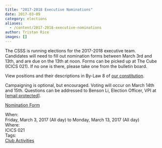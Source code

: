 ```yaml
---
title: "2017-2018 Executive Nominations"
date: 2017-03-09
category: elections
aliases:
  - /content/2017-2018-executive-nominations
author: Tristan Rice
images: []
---
```


<div class="field field-name-body field-type-text-with-summary field-label-hidden"><div class="field-items"><div class="field-item even"><p>The CSSS is running elections for the 2017-2018 executive team. Candidates will need to fill out nomination forms between March 3rd and 13th, and are due on the 13th at noon. Forms can be picked up at The Cube (ICICS 021). If no one is there, please take one from the bulletin board.</p>

<p>View positions and their descriptions in By-Law 8 of <a href="https://ubccsss.org/club/about/constitution">our constitution</a>.</p>

<p>Campaigning is optional, but encouraged. Voting will occur on March 14th and 15th. Questions can be addressed to Benson Li, Election Officer, VPI at <a href="/cdn-cgi/l/email-protection#aecdddddddeedbcccdcddddddd80c1dcc9"><span class="__cf_email__" data-cfemail="395a4a4a4a794c5b5a5a4a4a4a17564b5e">[email&#xA0;protected]</span></a>.</p>

<p><a href="https://ubccsss.org/files/CSSS%20Nomination%20Individual.pdf">Nomination Form</a></p>
</div></div></div><div class="field field-name-field-dates field-type-datetime field-label-above"><div class="field-label">When:&#xA0;</div><div class="field-items"><div class="field-item even"><span class="date-display-range"><span class="date-display-start">Friday, March 3, 2017 (All day)</span> to <span class="date-display-end">Monday, March 13, 2017 (All day)</span></span></div></div></div><div class="field field-name-field-location field-type-text field-label-above"><div class="field-label">Where:&#xA0;</div><div class="field-items"><div class="field-item even">ICICS 021</div></div></div>    <footer>
    <div class="field field-name-field-tags field-type-taxonomy-term-reference field-label-above"><div class="field-label">Tags:&#xA0;</div><div class="field-items"><div class="field-item even"><a href="/club">Club Activities</a></div></div></div>      </footer>
